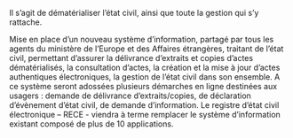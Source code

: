 <p id="brief">
  Il s’agit de dématérialiser l’état civil, ainsi que toute la gestion qui s’y rattache.
</p>

<p>
  Mise en place d’un nouveau système d’information, partagé par tous les agents du ministère de l’Europe et des Affaires étrangères, traitant de l’état civil, permettant d’assurer la délivrance d’extraits et copies d’actes dématérialisés, la consultation d’actes, la création et la mise à jour d’actes authentiques électroniques, la gestion de l’état civil dans son ensemble. A ce système seront adossées plusieurs démarches en ligne destinées aux usagers : demande de délivrance d’extraits/copies, de déclaration d’évènement d’état civil, de demande d’information. Le registre d’état civil électronique – RECE - viendra à terme remplacer le système d’information existant composé de plus de 10 applications.
</p>
